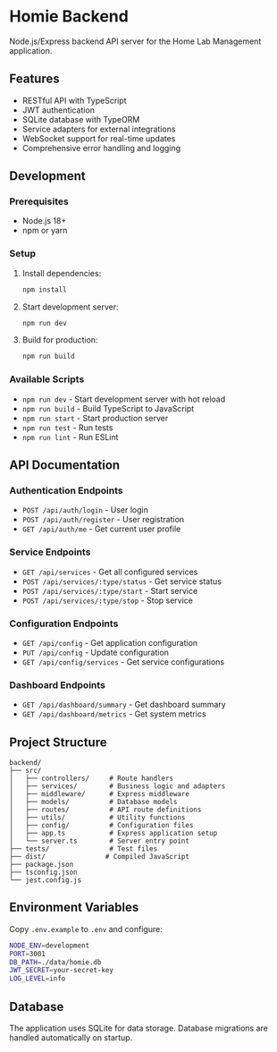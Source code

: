 # Homie Backend

Node.js/Express backend API server for the Home Lab Management application.

## Features

- RESTful API with TypeScript
- JWT authentication
- SQLite database with TypeORM
- Service adapters for external integrations
- WebSocket support for real-time updates
- Comprehensive error handling and logging

## Development

### Prerequisites

- Node.js 18+
- npm or yarn

### Setup

1. Install dependencies:
   ```bash
   npm install
   ```

2. Start development server:
   ```bash
   npm run dev
   ```

3. Build for production:
   ```bash
   npm run build
   ```

### Available Scripts

- `npm run dev` - Start development server with hot reload
- `npm run build` - Build TypeScript to JavaScript
- `npm run start` - Start production server
- `npm run test` - Run tests
- `npm run lint` - Run ESLint

## API Documentation

### Authentication Endpoints

- `POST /api/auth/login` - User login
- `POST /api/auth/register` - User registration
- `GET /api/auth/me` - Get current user profile

### Service Endpoints

- `GET /api/services` - Get all configured services
- `POST /api/services/:type/status` - Get service status
- `POST /api/services/:type/start` - Start service
- `POST /api/services/:type/stop` - Stop service

### Configuration Endpoints

- `GET /api/config` - Get application configuration
- `PUT /api/config` - Update configuration
- `GET /api/config/services` - Get service configurations

### Dashboard Endpoints

- `GET /api/dashboard/summary` - Get dashboard summary
- `GET /api/dashboard/metrics` - Get system metrics

## Project Structure

```
backend/
├── src/
│   ├── controllers/     # Route handlers
│   ├── services/        # Business logic and adapters
│   ├── middleware/      # Express middleware
│   ├── models/          # Database models
│   ├── routes/          # API route definitions
│   ├── utils/           # Utility functions
│   ├── config/          # Configuration files
│   ├── app.ts           # Express application setup
│   └── server.ts        # Server entry point
├── tests/               # Test files
├── dist/               # Compiled JavaScript
├── package.json
├── tsconfig.json
└── jest.config.js
```

## Environment Variables

Copy `.env.example` to `.env` and configure:

```bash
NODE_ENV=development
PORT=3001
DB_PATH=./data/homie.db
JWT_SECRET=your-secret-key
LOG_LEVEL=info
```

## Database

The application uses SQLite for data storage. Database migrations are handled automatically on startup.